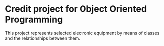 # Credit project for Object Oriented Programming
This project represents selected electronic equipment by means of classes and the relationships between them.
